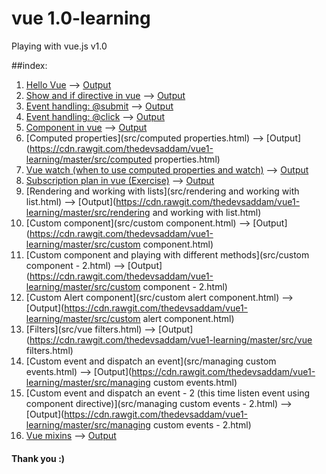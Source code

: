 # vue 1.0-learning
Playing with vue.js v1.0

##index:
1. [Hello Vue](src/hello.html) --> [Output](https://cdn.rawgit.com/thedevsaddam/vue1-learning/master/src/hello.html)
2. [Show and if directive in vue](src/show.html) --> [Output](https://cdn.rawgit.com/thedevsaddam/vue1-learning/master/src/show.html)
3. [Event handling: @submit](src/event-handling.html) --> [Output](https://cdn.rawgit.com/thedevsaddam/vue1-learning/master/src/event-handling.html)
4. [Event handling: @click](src/event-handling-click.html) --> [Output](https://cdn.rawgit.com/thedevsaddam/vue1-learning/master/src/event-handling-click.html)
5. [Component in vue](src/component.html) --> [Output](https://cdn.rawgit.com/thedevsaddam/vue1-learning/master/src/component.html)
6. [Computed properties](src/computed properties.html) --> [Output](https://cdn.rawgit.com/thedevsaddam/vue1-learning/master/src/computed properties.html)
7. [Vue watch (when to use computed properties and watch)](src/watch.html) --> [Output](https://cdn.rawgit.com/thedevsaddam/vue1-learning/master/src/watch.html)
8. [Subscription plan in vue (Exercise)](src/subscription-plan.html) --> [Output](https://cdn.rawgit.com/thedevsaddam/vue1-learning/master/src/subscription-plan.html)
9. [Rendering and working with lists](src/rendering and working with list.html) --> [Output](https://cdn.rawgit.com/thedevsaddam/vue1-learning/master/src/rendering and working with list.html)
10. [Custom component](src/custom component.html) --> [Output](https://cdn.rawgit.com/thedevsaddam/vue1-learning/master/src/custom component.html)
11. [Custom component and playing with different methods](src/custom component - 2.html) --> [Output](https://cdn.rawgit.com/thedevsaddam/vue1-learning/master/src/custom component - 2.html)
12. [Custom Alert component](src/custom alert component.html) --> [Output](https://cdn.rawgit.com/thedevsaddam/vue1-learning/master/src/custom alert component.html)
13. [Filters](src/vue filters.html) --> [Output](https://cdn.rawgit.com/thedevsaddam/vue1-learning/master/src/vue filters.html)
14. [Custom event and dispatch an event](src/managing custom events.html) --> [Output](https://cdn.rawgit.com/thedevsaddam/vue1-learning/master/src/managing custom events.html)
15. [Custom event and dispatch an event - 2 (this time listen event using component directive)](src/managing custom events - 2.html) --> [Output](https://cdn.rawgit.com/thedevsaddam/vue1-learning/master/src/managing custom events - 2.html)
16. [Vue mixins](src/mixins.html) --> [Output](https://cdn.rawgit.com/thedevsaddam/vue1-learning/master/src/mixins.html)

#### Thank you :)
